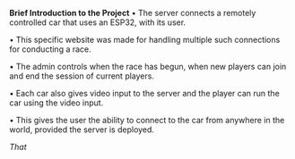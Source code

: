 **Brief Introduction to the Project**
• The server connects a remotely controlled car that uses an ESP32, with its user.

• This specific website was made for handling multiple such connections for conducting a race.

• The admin controls when the race has begun, when new players can join and end the session of current players.

• Each car also gives video input to the server and the player can run the car using the video input.

• This gives the user the ability to connect to the car from anywhere in the world, provided the server is deployed.


_That_
